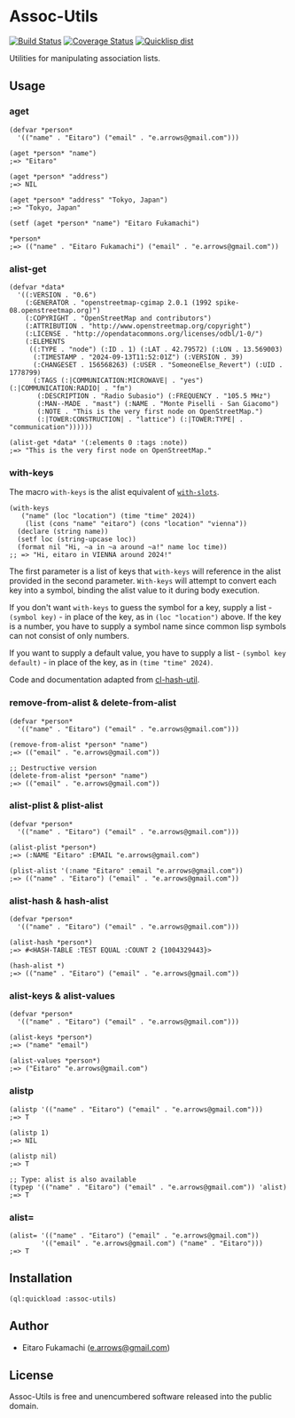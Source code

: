 # Assoc-Utils

[![Build Status](https://travis-ci.org/fukamachi/assoc-utils.svg?branch=master)](https://travis-ci.org/fukamachi/assoc-utils)
[![Coverage Status](https://coveralls.io/repos/fukamachi/assoc-utils/badge.svg?branch=master)](https://coveralls.io/r/fukamachi/assoc-utils)
[![Quicklisp dist](http://quickdocs.org/badge/assoc-utils.svg)](http://quickdocs.org/assoc-utils/)

Utilities for manipulating association lists.

## Usage

### aget

```common-lisp
(defvar *person*
  '(("name" . "Eitaro") ("email" . "e.arrows@gmail.com")))

(aget *person* "name")
;=> "Eitaro"

(aget *person* "address")
;=> NIL

(aget *person* "address" "Tokyo, Japan")
;=> "Tokyo, Japan"

(setf (aget *person* "name") "Eitaro Fukamachi")

*person*
;=> (("name" . "Eitaro Fukamachi") ("email" . "e.arrows@gmail.com"))
```

### alist-get

```common-lisp
(defvar *data*
  '((:VERSION . "0.6")
    (:GENERATOR . "openstreetmap-cgimap 2.0.1 (1992 spike-08.openstreetmap.org)")
    (:COPYRIGHT . "OpenStreetMap and contributors")
    (:ATTRIBUTION . "http://www.openstreetmap.org/copyright")
    (:LICENSE . "http://opendatacommons.org/licenses/odbl/1-0/")
    (:ELEMENTS
     ((:TYPE . "node") (:ID . 1) (:LAT . 42.79572) (:LON . 13.569003)
      (:TIMESTAMP . "2024-09-13T11:52:01Z") (:VERSION . 39)
      (:CHANGESET . 156568263) (:USER . "SomeoneElse_Revert") (:UID . 1778799)
      (:TAGS (:|COMMUNICATION:MICROWAVE| . "yes") (:|COMMUNICATION:RADIO| . "fm")
       (:DESCRIPTION . "Radio Subasio") (:FREQUENCY . "105.5 MHz")
       (:MAN--MADE . "mast") (:NAME . "Monte Piselli - San Giacomo")
       (:NOTE . "This is the very first node on OpenStreetMap.")
       (:|TOWER:CONSTRUCTION| . "lattice") (:|TOWER:TYPE| . "communication"))))))

(alist-get *data* '(:elements 0 :tags :note))
;=> "This is the very first node on OpenStreetMap."
```

### with-keys

The macro `with-keys` is the alist equivalent of [`with-slots`](https://novaspec.org/cl/f_with-slots).

```common-lisp
(with-keys
   ("name" (loc "location") (time "time" 2024))
    (list (cons "name" "eitaro") (cons "location" "vienna"))
  (declare (string name))
  (setf loc (string-upcase loc))
  (format nil "Hi, ~a in ~a around ~a!" name loc time))
;; => "Hi, eitaro in VIENNA around 2024!"
```

The first parameter is a list of keys that `with-keys` will reference in the alist
provided in the second parameter. `With-keys` will attempt to convert each
key into a symbol, binding the alist value to it during body execution.

If you don't want `with-keys` to guess the symbol for a key, supply a list -
`(symbol key)` - in place of the key, as in `(loc "location")` above.
If the key is a number, you have to supply a symbol name since common lisp
symbols can not consist of only numbers.

If you want to supply a default value, you have to supply a list -
`(symbol key default)` - in place of the key, as in `(time "time" 2024)`.

Code and documentation adapted from [cl-hash-util](https://github.com/orthecreedence/cl-hash-util).

### remove-from-alist & delete-from-alist

```common-lisp
(defvar *person*
  '(("name" . "Eitaro") ("email" . "e.arrows@gmail.com")))

(remove-from-alist *person* "name")
;=> (("email" . "e.arrows@gmail.com"))

;; Destructive version
(delete-from-alist *person* "name")
;=> (("email" . "e.arrows@gmail.com"))
```

### alist-plist & plist-alist

```common-lisp
(defvar *person*
  '(("name" . "Eitaro") ("email" . "e.arrows@gmail.com")))

(alist-plist *person*)
;=> (:NAME "Eitaro" :EMAIL "e.arrows@gmail.com")

(plist-alist '(:name "Eitaro" :email "e.arrows@gmail.com"))
;=> (("name" . "Eitaro") ("email" . "e.arrows@gmail.com"))
```

### alist-hash & hash-alist

```common-lisp
(defvar *person*
  '(("name" . "Eitaro") ("email" . "e.arrows@gmail.com")))

(alist-hash *person*)
;=> #<HASH-TABLE :TEST EQUAL :COUNT 2 {1004329443}>

(hash-alist *)
;=> (("name" . "Eitaro") ("email" . "e.arrows@gmail.com"))
```

### alist-keys & alist-values

```common-lisp
(defvar *person*
  '(("name" . "Eitaro") ("email" . "e.arrows@gmail.com")))

(alist-keys *person*)
;=> ("name" "email")

(alist-values *person*)
;=> ("Eitaro" "e.arrows@gmail.com")
```

### alistp

```common-lisp
(alistp '(("name" . "Eitaro") ("email" . "e.arrows@gmail.com")))
;=> T

(alistp 1)
;=> NIL

(alistp nil)
;=> T

;; Type: alist is also available
(typep '(("name" . "Eitaro") ("email" . "e.arrows@gmail.com")) 'alist)
;=> T
```

### alist=

```common-lisp
(alist= '(("name" . "Eitaro") ("email" . "e.arrows@gmail.com"))
        '(("email" . "e.arrows@gmail.com") ("name" . "Eitaro")))
;=> T
```

## Installation

```common-lisp
(ql:quickload :assoc-utils)
```

## Author

* Eitaro Fukamachi (e.arrows@gmail.com)

## License

Assoc-Utils is free and unencumbered software released into the public domain.
